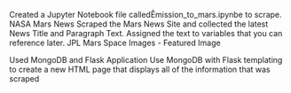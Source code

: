 Created a Jupyter Notebook file calledÊmission_to_mars.ipynbe to scrape. NASA Mars News
Scraped the Mars News Site and collected the latest News Title and Paragraph Text. Assigned the text to variables that you can reference later. JPL Mars Space Images - Featured Image

Used MongoDB and Flask Application Use MongoDB with Flask templating to create a new HTML page that displays all of the information that was scraped

